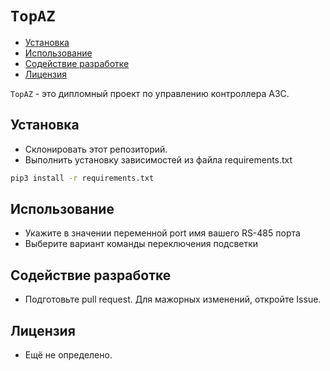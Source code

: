 # `TopAZ`

* [Установка](#установка)
* [Использование](#использование)
* [Содействие разработке](#содействие-разработке)
* [Лицензия](#лицензия)

`TopAZ` - это дипломный проект по управлению контроллера АЗС.

## Установка

* Склонировать этот репозиторий.
* Выполнить установку зависимостей из файла requirements.txt

```bash
pip3 install -r requirements.txt
```

## Использование
* Укажите в значении переменной port имя вашего RS-485 порта
* Выберите вариант команды переключения подсветки


## Содействие разработке

* Подготовьте pull request. Для мажорных изменений, откройте Issue.

## Лицензия
* Ещё не определено.

